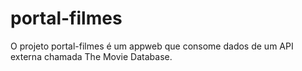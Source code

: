 # portal-filmes

<p>O projeto portal-filmes é um appweb que consome dados de um API externa chamada The Movie Database. </p>
